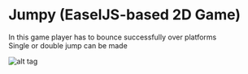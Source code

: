 # Jumpy (EaselJS-based 2D Game)

In this game player has to bounce successfully over platforms<br>
Single or double jump can be made

![alt tag](https://raw.githubusercontent.com/sfanis00000/jumpy/master/assets/screen.png)

